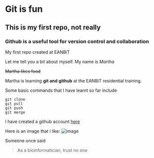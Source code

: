 # Git is fun

## This is my first repo, not really

### Github is a useful tool for version control and collaboration

My first repo created at EANBiT


Let me tell you a bit about myself. My name is *Martha* 

~~Martha likes food~~

Martha is learning **git and github** at the EANBiT residential training.

Some basic commands that I have learnt so far include
```
git clone 
git pull
git push
git merge
```
I have created a github account [here](https://github.com/marthaluka)

Here is an image that i like: ![image](https://5.imimg.com/data5/DL/TB/MY-2391943/cute-teddy-bear-500x500.jpg)

Someone once said
> As a bioinformatician, trust no one


